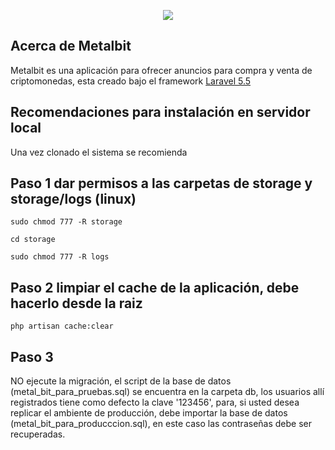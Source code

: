 <p align="center"><img src="http://metalbit.co/core/img/AzulMetalicoHor.png"></p>



## Acerca de Metalbit

Metalbit es una aplicación para ofrecer anuncios para compra y venta de criptomonedas, esta creado bajo el framework [Laravel 5.5](https://laravel.com/docs/5.5)

## Recomendaciones para instalación en servidor local
   Una vez clonado el sistema se recomienda

## Paso 1 dar permisos a las carpetas de storage y storage/logs (linux)
	sudo chmod 777 -R storage

	cd storage

	sudo chmod 777 -R logs

## Paso 2 limpiar el cache de la aplicación, debe hacerlo desde la raiz

	php artisan cache:clear
## Paso 3

NO ejecute la migración, el script de la base de datos (metal_bit_para_pruebas.sql) se encuentra en la carpeta db, los usuarios allí registrados tiene como defecto la clave '123456', para, si usted desea replicar el ambiente de producción, debe importar la base de datos (metal_bit_para_producccion.sql), en este caso las contraseñas debe ser recuperadas.